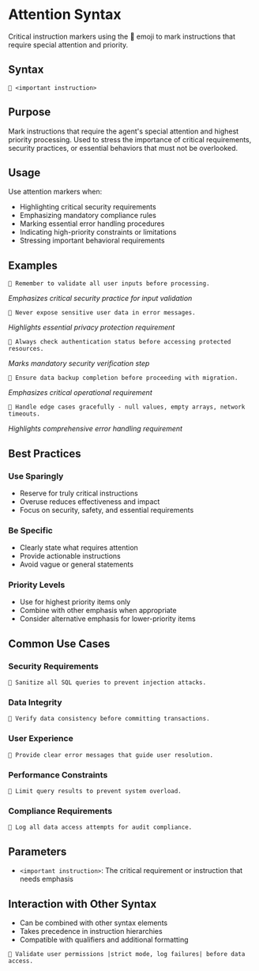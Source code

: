 # Attention Syntax
Critical instruction markers using the 🎯 emoji to mark instructions that require special attention and priority.

## Syntax
`🎯 <important instruction>`

## Purpose
Mark instructions that require the agent's special attention and highest priority processing. Used to stress the importance of critical requirements, security practices, or essential behaviors that must not be overlooked.

## Usage
Use attention markers when:
- Highlighting critical security requirements
- Emphasizing mandatory compliance rules
- Marking essential error handling procedures
- Indicating high-priority constraints or limitations
- Stressing important behavioral requirements

## Examples

```example
🎯 Remember to validate all user inputs before processing.
```
*Emphasizes critical security practice for input validation*

```example
🎯 Never expose sensitive user data in error messages.
```
*Highlights essential privacy protection requirement*

```example
🎯 Always check authentication status before accessing protected resources.
```
*Marks mandatory security verification step*

```example
🎯 Ensure data backup completion before proceeding with migration.
```
*Emphasizes critical operational requirement*

```example
🎯 Handle edge cases gracefully - null values, empty arrays, network timeouts.
```
*Highlights comprehensive error handling requirement*

## Best Practices

### Use Sparingly
- Reserve for truly critical instructions
- Overuse reduces effectiveness and impact
- Focus on security, safety, and essential requirements

### Be Specific
- Clearly state what requires attention
- Provide actionable instructions
- Avoid vague or general statements

### Priority Levels
- Use for highest priority items only
- Combine with other emphasis when appropriate
- Consider alternative emphasis for lower-priority items

## Common Use Cases

### Security Requirements
```example
🎯 Sanitize all SQL queries to prevent injection attacks.
```

### Data Integrity
```example
🎯 Verify data consistency before committing transactions.
```

### User Experience
```example
🎯 Provide clear error messages that guide user resolution.
```

### Performance Constraints
```example
🎯 Limit query results to prevent system overload.
```

### Compliance Requirements
```example
🎯 Log all data access attempts for audit compliance.
```

## Parameters
- `<important instruction>`: The critical requirement or instruction that needs emphasis

## Interaction with Other Syntax
- Can be combined with other syntax elements
- Takes precedence in instruction hierarchies
- Compatible with qualifiers and additional formatting

```example
🎯 Validate user permissions |strict mode, log failures| before data access.
```
